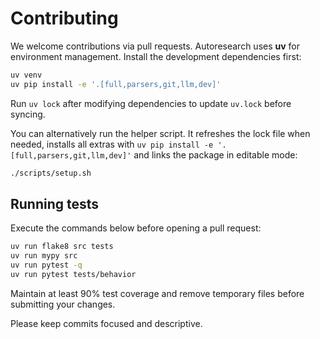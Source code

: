 # Contributing

We welcome contributions via pull requests. Autoresearch uses **uv** for environment management.
Install the development dependencies first:

```bash
uv venv
uv pip install -e '.[full,parsers,git,llm,dev]'
```
Run `uv lock` after modifying dependencies to update `uv.lock` before syncing.

You can alternatively run the helper script. It refreshes the lock file when
needed, installs all extras with `uv pip install -e '.[full,parsers,git,llm,dev]'` and links the
package in editable mode:

```bash
./scripts/setup.sh
```

## Running tests

Execute the commands below before opening a pull request:

```bash
uv run flake8 src tests
uv run mypy src
uv run pytest -q
uv run pytest tests/behavior
```

Maintain at least 90% test coverage and remove temporary files before submitting your changes.

Please keep commits focused and descriptive.

